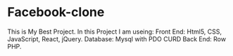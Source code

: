# Facebook-clone
This is My Best Project. In this Project I am useing:
Front End: Html5, CSS, JavaScript, React, jQuery.
Database: Mysql with PDO CURD
Back End: Row PHP.
